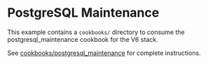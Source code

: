 # PostgreSQL Maintenance

This example contains a `cookbooks/` directory to consume the postgresql_maintenance cookbook for
the V6 stack.

See [cookbooks/postgresql_maintenance](cookbooks/custom-postgresql_maintenance/README.md) for complete
instructions.
